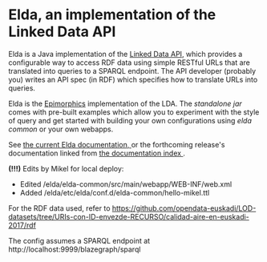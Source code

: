 <h1>Elda, an implementation of the Linked Data API</h1>

<p>
	Elda is a Java implementation of the 
	<a href="http://code.google.com/p/linked-data-api/" rel="nofollow">Linked Data API</a>,
	which provides a configurable way to access RDF data using simple 
	RESTful URLs that are translated into queries to a SPARQL endpoint. 
	The API developer (probably you) writes an API spec (in RDF) which 
	specifies how to translate URLs into queries. 
</p>

<p>
	Elda is the 
	<a href="http://www.epimorphics.com/web/">Epimorphics</a> implementation of the LDA. The <i>standalone jar</i>
	comes with pre-built examples which allow you to experiment with the style 
	of query and get started with building your own configurations using
	<i>elda common</i> or your own webapps.
</p>

<p>
	See <a href="http://epimorphics.github.io/elda/current/index.html">
		the current Elda documentation,
	</a> or the forthcoming release's documentation linked from
	<a href="http://epimorphics.github.io/elda/index.html">
		the documentation index
	</a>.
</p>

<p>
<b>(!!!)</b> Edits by Mikel for local deploy:

* Edited /elda/elda-common/src/main/webapp/WEB-INF/web.xml
* Added /elda/etc/elda/conf.d/elda-common/hello-mikel.ttl

For the RDF data used, refer to https://github.com/opendata-euskadi/LOD-datasets/tree/URIs-con-ID-envezde-RECURSO/calidad-aire-en-euskadi-2017/rdf

The config assumes a SPARQL endpoint at http://localhost:9999/blazegraph/sparql

</p>
